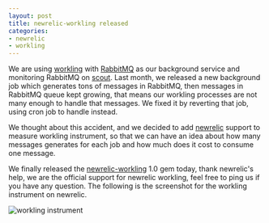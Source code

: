 ```yaml
---
layout: post
title: newrelic-workling released
categories:
- newrelic
- workling
---
```

We are using [workling][1] with [RabbitMQ][2] as our background
service and monitoring RabbitMQ on [scout][3]. Last month, we released
a new background job which generates tons of messages in RabbitMQ, then
messages in RabbitMQ queue kept growing, that means our workling
processes are not many enough to handle that messages. We fixed it by
reverting that job, using cron job to handle instead.

We thought about this accident, and we decided to add [newrelic][4]
support to measure workling instrument, so that we can have an idea
about how many messages generates for each job and how much does it cost
to consume one message.

We finally released the [newrelic-workling][5] 1.0 gem today, thank
newrelic's help, we are the official support for newrelic workling, feel
free to ping us if you have any question. The following is the
screenshot for the workling instrument on newrelic.

![workling
instrument](http://farm8.staticflickr.com/7094/7185962145_55cf2790f0.jpg)

[1]:"https://github.com/purzelrakete/workling"
[2]:"http://www.rabbitmq.com/"
[3]:"https://scoutapp.com/"
[4]:"http://newrelic.com/"
[5]:"https://github.com/aurorafeint/newrelic-workling"
